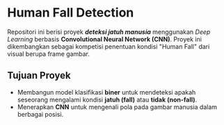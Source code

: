 # Human Fall Detection

Repositori ini berisi proyek _**deteksi jatuh manusia**_ menggunakan *Deep Learning* berbasis **Convolutional Neural Network (CNN)**. Proyek ini dikembangkan sebagai kompetisi penentuan kondisi "Human Fall" dari visual berupa frame gambar.

## Tujuan Proyek

* Membangun model klasifikasi **biner** untuk mendeteksi apakah seseorang mengalami kondisi **jatuh (fall)** atau **tidak (non-fall)**.
* Menerapkan **CNN** untuk mengenali pola pada gambar manusia dalam berbagai posisi.
